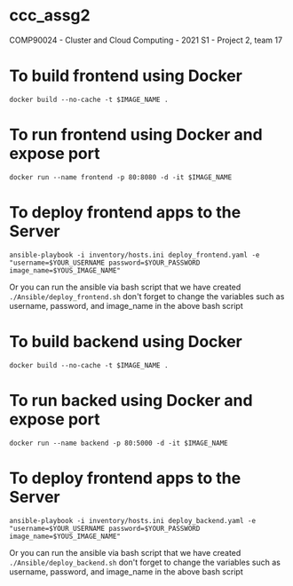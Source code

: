 # ccc_assg2
COMP90024 - Cluster and Cloud Computing - 2021 S1 - Project 2, team 17

# To build frontend using Docker 
`docker build --no-cache -t $IMAGE_NAME .`

# To run frontend using Docker and expose port
`docker run --name frontend -p 80:8080 -d -it $IMAGE_NAME` 

# To deploy frontend apps to the Server 
`ansible-playbook -i inventory/hosts.ini deploy_frontend.yaml -e "username=$YOUR_USERNAME password=$YOUR_PASSWORD image_name=$YOUS_IMAGE_NAME"`

Or you can run the ansible via bash script that we have created 
`./Ansible/deploy_frontend.sh`
don't forget to change the variables such as username, password, and image_name in the above bash script

# To build backend using Docker 
`docker build --no-cache -t $IMAGE_NAME .`

# To run backed using Docker and expose port
`docker run --name backend -p 80:5000 -d -it $IMAGE_NAME` 

# To deploy frontend apps to the Server 
`ansible-playbook -i inventory/hosts.ini deploy_backend.yaml -e "username=$YOUR_USERNAME password=$YOUR_PASSWORD image_name=$YOUS_IMAGE_NAME"`

Or you can run the ansible via bash script that we have created 
`./Ansible/deploy_backend.sh` 
don't forget to change the variables such as username, password, and image_name in the above bash script
